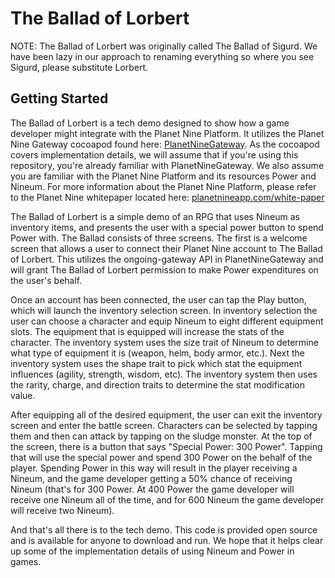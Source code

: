 # The Ballad of Lorbert

NOTE: The Ballad of Lorbert was originally called The Ballad of Sigurd. We have been lazy in our approach to renaming everything so where you see Sigurd, please substitute Lorbert.

## Getting Started

The Ballad of Lorbert is a tech demo designed to show how a game developer might integrate with the Planet Nine Platform. It utilizes the Planet Nine Gateway cocoapod found here: [PlanetNineGateway](https://github.com/planet-nine-app/iOS-PlanetNineGateway-Framework). As the cocoapod covers implementation details, we will assume that if you're using this repository, you're already familiar with PlanetNineGateway. We also assume you are familiar with the Planet Nine Platform and its resources Power and Nineum. For more information about the Planet Nine Platform, please refer to the Planet Nine whitepaper located here: [planetnineapp.com/white-paper](https://www.planetnineapp.com/white-paper)

The Ballad of Lorbert is a simple demo of an RPG that uses Nineum as inventory items, and presents the user with a special power button to spend Power with. The Ballad consists of three screens. The first is a welcome screen that allows a user to connect their Planet Nine account to The Ballad of Lorbert. This utilizes the ongoing-gateway API in PlanetNineGateway and will grant The Ballad of Lorbert permission to make Power expenditures on the user's behalf. 

Once an account has been connected, the user can tap the Play button, which will launch the inventory selection screen. In inventory selection the user can choose a character and equip Nineum to eight different equipment slots. The equipment that is equipped will increase the stats of the character. The inventory system uses the size trait of Nineum to determine what type of equipment it is (weapon, helm, body armor, etc.). Next the inventory system uses the shape trait to pick which stat the equipment influences (agility, strength, wisdom, etc). The inventory system then uses the rarity, charge, and direction traits to determine the stat modification value. 

After equipping all of the desired equipment, the user can exit the inventory screen and enter the battle screen. Characters can be selected by tapping them and then can attack by tapping on the sludge monster. At the top of the screen, there is a button that says "Special Power: 300 Power". Tapping that will use the special power and spend 300 Power on the behalf of the player. Spending Power in this way will result in the player receiving a Nineum, and the game developer getting a 50% chance of receiving Nineum (that's for 300 Power. At 400 Power the game developer will receive one Nineum all of the time, and for 600 Nineum the game developer will receive two Nineum). 

And that's all there is to the tech demo. This code is provided open source and is available for anyone to download and run. We hope that it helps clear up some of the implementation details of using Nineum and Power in games. 
